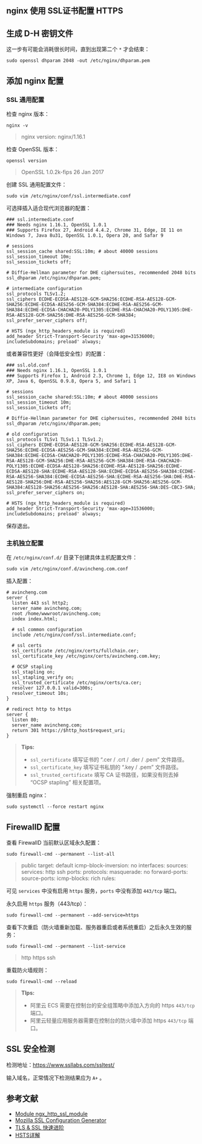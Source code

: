 ## nginx 使用 SSL证书配置 HTTPS

## 生成 D-H 密钥文件

这一步有可能会消耗很长时间，直到出现第二个 `*` 才会结束：

```shell
sudo openssl dhparam 2048 -out /etc/nginx/dhparam.pem
```

## 添加 nginx 配置

### SSL 通用配置

检查 nginx 版本：

```shell
nginx -v
```

> nginx version: nginx/1.16.1

检查 OpenSSL 版本：

```shell
openssl version
```

> OpenSSL 1.0.2k-fips  26 Jan 2017

创建 SSL 通用配置文件：

```shell
sudo vim /etc/nginx/conf/ssl.intermediate.conf
```

可选择插入适合现代浏览器的配置：

```nginx
### ssl.intermediate.conf
### Needs nginx 1.16.1, OpenSSL 1.0.1
### Supports Firefox 27, Android 4.4.2, Chrome 31, Edge, IE 11 on Windows 7, Java 8u31, OpenSSL 1.0.1, Opera 20, and Safar 9

# sessions
ssl_session_cache shared:SSL:10m; # about 40000 sessions
ssl_session_timeout 10m;
ssl_session_tickets off;

# Diffie-Hellman parameter for DHE ciphersuites, recommended 2048 bits
ssl_dhparam /etc/nginx/dhparam.pem;

# intermediate configuration
ssl_protocols TLSv1.2;
ssl_ciphers ECDHE-ECDSA-AES128-GCM-SHA256:ECDHE-RSA-AES128-GCM-SHA256:ECDHE-ECDSA-AES256-GCM-SHA384:ECDHE-RSA-AES256-GCM-SHA384:ECDHE-ECDSA-CHACHA20-POLY1305:ECDHE-RSA-CHACHA20-POLY1305:DHE-RSA-AES128-GCM-SHA256:DHE-RSA-AES256-GCM-SHA384;
ssl_prefer_server_ciphers off;

# HSTS (ngx_http_headers_module is required)
add_header Strict-Transport-Security 'max-age=31536000; includeSubdomains; preload' always;
```

或者兼容性更好（会降低安全性）的配置：

```nginx
### ssl.old.conf
### Needs nginx 1.16.1, OpenSSL 1.0.1
### Supports Firefox 1, Android 2.3, Chrome 1, Edge 12, IE8 on Windows XP, Java 6, OpenSSL 0.9.8, Opera 5, and Safari 1

# sessions
ssl_session_cache shared:SSL:10m; # about 40000 sessions
ssl_session_timeout 10m;
ssl_session_tickets off;

# Diffie-Hellman parameter for DHE ciphersuites, recommended 2048 bits
ssl_dhparam /etc/nginx/dhparam.pem;

# old configuration
ssl_protocols TLSv1 TLSv1.1 TLSv1.2;
ssl_ciphers ECDHE-ECDSA-AES128-GCM-SHA256:ECDHE-RSA-AES128-GCM-SHA256:ECDHE-ECDSA-AES256-GCM-SHA384:ECDHE-RSA-AES256-GCM-SHA384:ECDHE-ECDSA-CHACHA20-POLY1305:ECDHE-RSA-CHACHA20-POLY1305:DHE-RSA-AES128-GCM-SHA256:DHE-RSA-AES256-GCM-SHA384:DHE-RSA-CHACHA20-POLY1305:ECDHE-ECDSA-AES128-SHA256:ECDHE-RSA-AES128-SHA256:ECDHE-ECDSA-AES128-SHA:ECDHE-RSA-AES128-SHA:ECDHE-ECDSA-AES256-SHA384:ECDHE-RSA-AES256-SHA384:ECDHE-ECDSA-AES256-SHA:ECDHE-RSA-AES256-SHA:DHE-RSA-AES128-SHA256:DHE-RSA-AES256-SHA256:AES128-GCM-SHA256:AES256-GCM-SHA384:AES128-SHA256:AES256-SHA256:AES128-SHA:AES256-SHA:DES-CBC3-SHA;
ssl_prefer_server_ciphers on;

# HSTS (ngx_http_headers_module is required)
add_header Strict-Transport-Security 'max-age=31536000; includeSubdomains; preload' always;
```

保存退出。

### 主机独立配置

在 `/etc/nginx/conf.d/` 目录下创建具体主机配置文件：

```shell
sudo vim /etc/nginx/conf.d/avincheng.com.conf
```

插入配置：

```nginx
# avincheng.com
server {
  listen 443 ssl http2;
  server_name avincheng.com;
  root /home/wwwroot/avincheng.com;
  index index.html;

  # ssl common configuration
  include /etc/nginx/conf/ssl.intermediate.conf;

  # ssl certs
  ssl_certificate /etc/nginx/certs/fullchain.cer;
  ssl_certificate_key /etc/nginx/certs/avincheng.com.key;

  # OCSP stapling
  ssl_stapling on;
  ssl_stapling_verify on;
  ssl_trusted_certificate /etc/nginx/certs/ca.cer;
  resolver 127.0.0.1 valid=300s;
  resolver_timeout 10s;
}

# redirect http to https
server {
  listen 80;
  server_name avincheng.com;
  return 301 https://$http_host$request_uri;
}
```

> **Tips:**
>
> * `ssl_certificate` 填写证书的 “.cer / .crt / .der / .pem” 文件路径。
>* `ssl_certificate_key` 填写证书私钥的 “.key / .pem” 文件路径。
> * `ssl_trusted_certificate` 填写 CA 证书路径，如果没有则去掉 “OCSP stapling” 相关配置项。

强制重启 nginx：

```shell
sudo systemctl --force restart nginx
```

## FirewallD 配置

查看 FirewallD 当前默认区域永久配置：

```shell
sudo firewall-cmd --permanent --list-all
```

> public
> target: default
> icmp-block-inversion: no
> interfaces:
> sources:
> services: http ssh
> ports:
> protocols:
> masquerade: no
> forward-ports:
> source-ports:
> icmp-blocks:
> rich rules:

可见 `services` 中没有启用 `https` 服务，`ports` 中没有添加 `443/tcp` 端口。

永久启用 `https` 服务（443/tcp）：

```shell
sudo firewall-cmd --permanent --add-service=https
```

查看下次重启（防火墙重新加载、服务器重启或者系统重启）之后永久生效的服务：

```shell
sudo firewall-cmd --permanent --list-service
```

> http https ssh

重载防火墙规则：

```shell
sudo firewall-cmd --reload
```

> **TIps:**
>
> * 阿里云 ECS 需要在控制台的安全组策略中添加入方向的 https `443/tcp` 端口。
> * 阿里云轻量应用服务器需要在控制台的防火墙中添加 https `443/tcp` 端口。

## SSL 安全检测

检测地址：https://www.ssllabs.com/ssltest/

输入域名，正常情况下检测结果应为 `A+` 。

## 参考文献

*   [Module ngx_http_ssl_module](http://nginx.org/en/docs/http/ngx_http_ssl_module.html)
*   [Mozilla SSL Configuration Generator](https://ssl-config.mozilla.org)
*   [TLS & SSL 快速进阶](https://www.villainhr.com/page/2016/10/26/TLS%20&%20SSL%20快速进阶)
*   [HSTS详解](https://www.jianshu.com/p/caa80c7ad45c)

